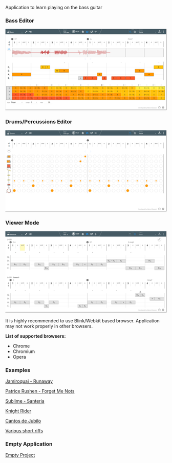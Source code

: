 Application to learn playing on the bass guitar


### Bass Editor
![Section Mode - Bass Editation](docs/bass.png)

### Drums/Percussions Editor
![Section Mode - Drums Editation](docs/drums.png)

### Viewer Mode
![Playlist Mode](docs/playlist.png)


It is highly recommended to use Blink/Webkit based browser. Application may not work properly in other browsers.

**List of supported browsers:**

* Chrome
* Chromium
* Opera


### Examples

[Jamiroquai - Runaway](http://rawgit.com/marcel-dancak/drums-and-bass/master/dist/latest/index.html#Jamiroquai-Runaway)

[Patrice Rushen - Forget Me Nots](http://rawgit.com/marcel-dancak/drums-and-bass/master/dist/latest/index.html#PatriceRushen-ForgetMeNots)

[Sublime - Santeria](http://rawgit.com/marcel-dancak/drums-and-bass/master/dist/latest/index.html#Sublime-Santeria)

[Knight Rider](http://rawgit.com/marcel-dancak/drums-and-bass/master/dist/latest/index.html#KnightRider)

[Cantos de Jubilo](http://rawgit.com/marcel-dancak/drums-and-bass/master/dist/latest/index.html#Cantos_de_Jubilo)

[Various short riffs](http://rawgit.com/marcel-dancak/drums-and-bass/master/dist/latest/index.html#Riffs)


### Empty Application

[Empty Project](http://rawgit.com/marcel-dancak/drums-and-bass/master/dist/latest/index.html)
